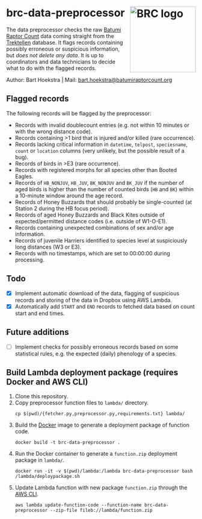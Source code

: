 # brc-data-preprocessor <a href="https://www.batumiraptorcount.org"><img src="https://static1.squarespace.com/static/5b33912fb27e39bd89996b9d/t/5b33ac53352f535c7e8effcb/1560539069142/?format=120w" alt="BRC logo" align="right" width="175" style="max-width: 175px;"></a>
The data preprocessor checks the raw [Batumi Raptor Count](https://www.batumiraptorcount.org) data coming straight from the [Trektellen](https://www.trektellen.org) database. It flags records containing possibly erroneous or suspicious information, but *does not delete any data*. It is up to coordinators and data technicians to decide what to do with the flagged records.

Author: Bart Hoekstra | Mail: [bart.hoekstra@batumiraptorcount.org](mailto:bart.hoekstra@batumiraptorcount.org)

## Flagged records
The following records will be flagged by the preprocessor:
- Records with invalid doublecount entries (e.g. not within 10 minutes or with the wrong distance code).
- Records containing >1 bird that is injured and/or killed (rare occurrence).
- Records lacking critical information in `datetime`, `telpost`, `speciesname`, `count` or `location` columns (very unlikely, but the possible result of a bug).
- Records of birds in >E3 (rare occurrence).
- Records with registered morphs for all species other than Booted Eagles.
- Records of `HB_NONJUV`, `HB_JUV`, `BK_NONJUV` and `BK_JUV` if the number of aged birds is higher than the number of counted birds (`HB` and `BK`) within a 10-minute window around the age record.
- Records of Honey Buzzards that should probably be single-counted (at Station 2 during the HB focus period).
- Records of aged Honey Buzzards and Black Kites outside of expected/permitted distance codes (i.e. outside of W1-O-E1).
- Records containing unexpected combinations of sex and/or age information.
- Records of juvenile Harriers identified to species level at suspiciously long distances (W3 or E3).
- Records with no timestamps, which are set to 00:00:00 during processing.

## Todo
- [x] Implement automatic download of the data, flagging of suspicious records and storing of the data in Dropbox using AWS Lambda.
- [x] Automatically add `START` and `END` records to fetched data based on count start and end times.

## Future additions
- [ ] Implement checks for possibly erroneous records based on some statistical rules, e.g. the expected (daily) phenology of a species.

## Build Lambda deployment package (requires Docker and AWS CLI)
1. Clone this repository.
2. Copy preprocessor function files to `lambda/` directory.
    ```
    cp $(pwd)/{fetcher.py,preprocessor.py,requirements.txt} lambda/
    ```
3. Build the [Docker](https://docs.docker.com/install/) image to generate a deployment package of function code. 
    ```
    docker build -t brc-data-preprocessor .
    ```
4. Run the Docker container to generate a `function.zip` deployment package in `lambda/`. 
    ```
    docker run -it -v $(pwd)/lambda:/lambda brc-data-preprocessor bash /lambda/deploypackage.sh
    ```
5. Update Lambda function with new package `function.zip` through the [AWS CLI](https://aws.amazon.com/cli/). 
    ```
    aws lambda update-function-code --function-name brc-data-preprocessor --zip-file fileb://lambda/function.zip
    ```
